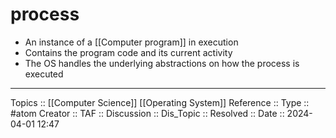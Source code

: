 # process

- An instance of a [[Computer program]] in execution
- Contains the program code and its current activity
- The OS handles the underlying abstractions on how the process is executed
---
Topics :: [[Computer Science]] [[Operating System]]
Reference ::
Type :: #atom
Creator ::
TAF ::
Discussion ::
Dis_Topic :: 
Resolved ::
Date :: 2024-04-01 12:47
